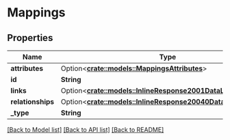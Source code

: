 # Mappings

## Properties

Name | Type | Description | Notes
------------ | ------------- | ------------- | -------------
**attributes** | Option<[**crate::models::MappingsAttributes**](mappingsAttributes.md)> |  | [optional]
**id** | **String** |  | 
**links** | Option<[**crate::models::InlineResponse2001DataLinks**](inline_response_200_1_data_links.md)> |  | [optional]
**relationships** | Option<[**crate::models::InlineResponse20040DataRelationships**](inline_response_200_40_data_relationships.md)> |  | [optional]
**_type** | **String** |  | 

[[Back to Model list]](../README.md#documentation-for-models) [[Back to API list]](../README.md#documentation-for-api-endpoints) [[Back to README]](../README.md)


